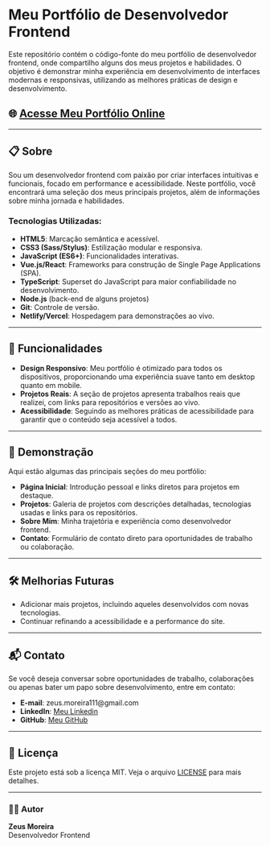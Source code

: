 <h1>Meu Portfólio de Desenvolvedor Frontend</h1>

<p>Este repositório contém o código-fonte do meu portfólio de desenvolvedor frontend, onde compartilho alguns dos meus projetos e habilidades. O objetivo é demonstrar minha experiência em desenvolvimento de interfaces modernas e responsivas, utilizando as melhores práticas de design e desenvolvimento.</p>

<h2>🌐 <a href="https://meuportfolio.com" target="_blank">Acesse Meu Portfólio Online</a></h2>

<hr>

<h2>📋 Sobre</h2>

<p>Sou um desenvolvedor frontend com paixão por criar interfaces intuitivas e funcionais, focado em performance e acessibilidade. Neste portfólio, você encontrará uma seleção dos meus principais projetos, além de informações sobre minha jornada e habilidades.</p>

<h3>Tecnologias Utilizadas:</h3>
<ul>
  <li><strong>HTML5</strong>: Marcação semântica e acessível.</li>
  <li><strong>CSS3 (Sass/Stylus)</strong>: Estilização modular e responsiva.</li>
  <li><strong>JavaScript (ES6+)</strong>: Funcionalidades interativas.</li>
  <li><strong>Vue.js/React</strong>: Frameworks para construção de Single Page Applications (SPA).</li>
  <li><strong>TypeScript</strong>: Superset do JavaScript para maior confiabilidade no desenvolvimento.</li>
  <li><strong>Node.js</strong> (back-end de alguns projetos)</li>
  <li><strong>Git</strong>: Controle de versão.</li>
  <li><strong>Netlify/Vercel</strong>: Hospedagem para demonstrações ao vivo.</li>
</ul>

<hr>

<h2>🚀 Funcionalidades</h2>

<ul>
  <li><strong>Design Responsivo</strong>: Meu portfólio é otimizado para todos os dispositivos, proporcionando uma experiência suave tanto em desktop quanto em mobile.</li>
  <li><strong>Projetos Reais</strong>: A seção de projetos apresenta trabalhos reais que realizei, com links para repositórios e versões ao vivo.</li>
  <li><strong>Acessibilidade</strong>: Seguindo as melhores práticas de acessibilidade para garantir que o conteúdo seja acessível a todos.</li>
</ul>

<hr>

<h2>🎨 Demonstração</h2>

<p>Aqui estão algumas das principais seções do meu portfólio:</p>
<ul>
  <li><strong>Página Inicial</strong>: Introdução pessoal e links diretos para projetos em destaque.</li>
  <li><strong>Projetos</strong>: Galeria de projetos com descrições detalhadas, tecnologias usadas e links para os repositórios.</li>
  <li><strong>Sobre Mim</strong>: Minha trajetória e experiência como desenvolvedor frontend.</li>
  <li><strong>Contato</strong>: Formulário de contato direto para oportunidades de trabalho ou colaboração.</li>
</ul>

<hr>

<h2>🛠 Melhorias Futuras</h2>

<ul>
  <li>Adicionar mais projetos, incluindo aqueles desenvolvidos com novas tecnologias.</li>
  <li>Continuar refinando a acessibilidade e a performance do site.</li>
</ul>

<hr>

<h2>📬 Contato</h2>

<p>Se você deseja conversar sobre oportunidades de trabalho, colaborações ou apenas bater um papo sobre desenvolvimento, entre em contato:</p>
<ul>
  <li><strong>E-mail</strong>: zeus.moreira111@gmail.com</li>
  <li><strong>LinkedIn</strong>: <a href="https://www.linkedin.com/in/zeus-moreira/" target="_blank">Meu Linkedin</a></li>
  <li><strong>GitHub</strong>: <a href="https://github.com/ZeusMoreira" target="_blank">Meu GitHub</a></li>
</ul>

<hr>

<h2>📝 Licença</h2>

<p>Este projeto está sob a licença MIT. Veja o arquivo <a href="./LICENSE">LICENSE</a> para mais detalhes.</p>

<hr>

<h3>👨‍💻 Autor</h3>
<p><strong>Zeus Moreira</strong><br>
Desenvolvedor Frontend</p>
